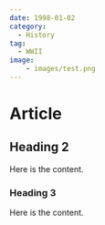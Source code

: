 ```yaml
---
date: 1998-01-02
category:
  - History
tag:
  - WWII
image:
    - images/test.png
---
```


# Article

## Heading 2

Here is the content.

### Heading 3

Here is the content.
